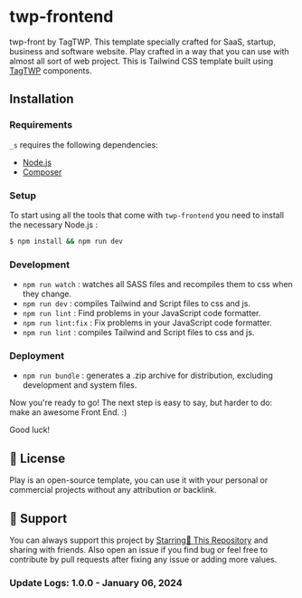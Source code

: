# twp-frontend

twp-front by TagTWP. This template specially crafted for SaaS, startup, business and software website.
Play crafted in a way that you can use with almost all sort of web project. This is Tailwind CSS template built using [TagTWP](https://tagtwp.com/) components.

Installation
---------------

### Requirements

`_s` requires the following dependencies:

- [Node.js](https://nodejs.org/)
- [Composer](https://getcomposer.org/)

### Setup

To start using all the tools that come with `twp-frontend`  you need to install the necessary Node.js :

```sh
$ npm install && npm run dev
```

### Development

- `npm run watch` : watches all SASS files and recompiles them to css when they change.
- `npm run dev` : compiles Tailwind and Script files to css and js.
- `npm run lint` : Find problems in your JavaScript code formatter.
- `npm run lint:fix` : Fix problems in your JavaScript code formatter.
- `npm run lint` : compiles Tailwind and Script files to css and js.

### Deployment

- `npm run bundle` : generates a .zip archive for distribution, excluding development and system files.

Now you're ready to go! The next step is easy to say, but harder to do: make an awesome Front End. :)

Good luck!

## 📃 License

Play is an open-source template, you can use it with your personal or commercial projects without any attribution or backlink.

## 💙 Support

You can always support this project by [Starring🌟 This Repository](https://github.com/tagtwp/twp-front.git)
and sharing with friends. Also open an issue if you find bug or feel free to contribute by pull requests after fixing any issue or adding more values.

### Update Logs: 1.0.0 - January 06, 2024

